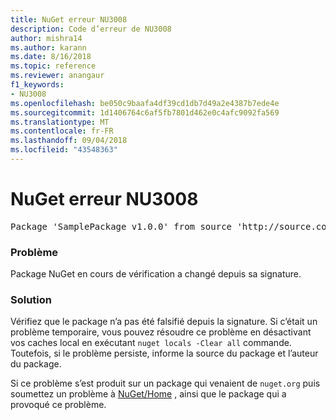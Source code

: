 ```yaml
---
title: NuGet erreur NU3008
description: Code d’erreur de NU3008
author: mishra14
ms.author: karann
ms.date: 8/16/2018
ms.topic: reference
ms.reviewer: anangaur
f1_keywords:
- NU3008
ms.openlocfilehash: be050c9baafa4df39cd1db7d49a2e4387b7ede4e
ms.sourcegitcommit: 1d1406764c6af5fb7801d462e0c4afc9092fa569
ms.translationtype: MT
ms.contentlocale: fr-FR
ms.lasthandoff: 09/04/2018
ms.locfileid: "43548363"
---
```

# <a name="nuget-error-nu3008"></a>NuGet erreur NU3008

<pre>Package 'SamplePackage v1.0.0' from source 'http://source.com/index.json': The package integrity check failed.</pre>

### <a name="issue"></a>Problème

Package NuGet en cours de vérification a changé depuis sa signature.


### <a name="solution"></a>Solution

Vérifiez que le package n’a pas été falsifié depuis la signature. Si c’était un problème temporaire, vous pouvez résoudre ce problème en désactivant vos caches local en exécutant `nuget locals -Clear all` commande. Toutefois, si le problème persiste, informe la source du package et l’auteur du package.

Si ce problème s’est produit sur un package qui venaient de `nuget.org` puis soumettez un problème à [NuGet/Home](https://github.com/NuGet/Home/issues) , ainsi que le package qui a provoqué ce problème.


